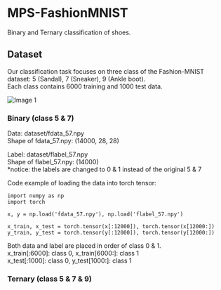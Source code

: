 # MPS-FashionMNIST
Binary and Ternary classification of shoes.

## Dataset
Our classification task focuses on three class of the Fashion-MNIST dataset: 5 (Sandal), 7 (Sneaker), 9 (Ankle boot).  
Each class contains 6000 training and 1000 test data.

![Image 1](https://raw.githubusercontent.com/lmcinnes/umap/master/images/umap_example_fashion_mnist1.png)

### Binary (class 5 & 7)
Data: dataset/fdata_57.npy  
Shape of fdata_57.npy: (14000, 28, 28)  

Label: dataset/flabel_57.npy  
Shape of flabel_57.npy: (14000)  
*notice: the labels are changed to 0 & 1 instead of the original 5 & 7

Code example of loading the data into torch tensor:
```
import numpy as np
import torch

x, y = np.load('fdata_57.npy'), np.load('flabel_57.npy')

x_train, x_test = torch.tensor(x[:12000]), torch.tensor(x[12000:])
y_train, y_test = torch.tensor(y[:12000]), torch.tensor(y[12000:])
```

Both data and label are placed in order of class 0 & 1.  
x_train[:6000]: class 0, x_train[6000:]: class 1  
x_test[:1000]: class 0, y_test[1000:]: class 1

### Ternary (class 5 & 7 & 9)
